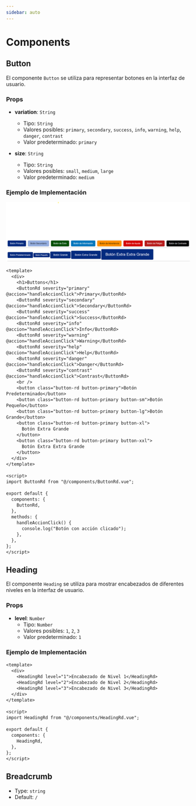 ```yaml
---
sidebar: auto
---
```


# Components

## Button

El componente `Button` se utiliza para representar botones en la interfaz de usuario.

### Props

- **variation**: `String`

  - Tipo: `String`
  - Valores posibles: `primary`, `secondary`, `success`, `info`, `warning`, `help`, `danger`, `contrast`
  - Valor predeterminado: `primary`

- **size**: `String`
  - Tipo: `String`
  - Valores posibles: `small`, `medium`, `large`
  - Valor predeterminado: `medium`


### Ejemplo de Implementación

![Ejemplo de Implementación](../assets/button-size.png)
```vue
<template>
  <div>
    <h1>Buttons</h1>
    <ButtonRd severity="primary" @accion="handleAccionClick">Primary</ButtonRd>
    <ButtonRd severity="secondary" @accion="handleAccionClick">Secondary</ButtonRd>
    <ButtonRd severity="success" @accion="handleAccionClick">Success</ButtonRd>
    <ButtonRd severity="info" @accion="handleAccionClick">Info</ButtonRd>
    <ButtonRd severity="warning" @accion="handleAccionClick">Warning</ButtonRd>
    <ButtonRd severity="help" @accion="handleAccionClick">Help</ButtonRd>
    <ButtonRd severity="danger" @accion="handleAccionClick">Danger</ButtonRd>
    <ButtonRd severity="contrast" @accion="handleAccionClick">Contrast</ButtonRd>
    <br />
    <button class="button-rd button-primary">Botón Predeterminado</button>
    <button class="button-rd button-primary button-sm">Botón Pequeño</button>
    <button class="button-rd button-primary button-lg">Botón Grande</button>
    <button class="button-rd button-primary button-xl">
      Botón Extra Grande
    </button>
    <button class="button-rd button-primary button-xxl">
      Botón Extra Extra Grande
    </button>
  </div>
</template>

<script>
import ButtonRd from "@/components/ButtonRd.vue";

export default {
  components: {
    ButtonRd,
  },
  methods: {
    handleAccionClick() {
      console.log("Botón con acción clicado");
    },
  },
};
</script>
```

## Heading

El componente `Heading` se utiliza para mostrar encabezados de diferentes niveles en la interfaz de usuario.

### Props

- **level**: `Number`
  - Tipo: `Number`
  - Valores posibles: `1`, `2`, `3`
  - Valor predeterminado: `1`

### Ejemplo de Implementación

```vue
<template>
  <div>
    <HeadingRd level="1">Encabezado de Nivel 1</HeadingRd>
    <HeadingRd level="2">Encabezado de Nivel 2</HeadingRd>
    <HeadingRd level="3">Encabezado de Nivel 3</HeadingRd>
  </div>
</template>

<script>
import HeadingRd from "@/components/HeadingRd.vue";

export default {
  components: {
    HeadingRd,
  },
};
</script>
```

## Breadcrumb

- Type: `string`
- Default: `/`
